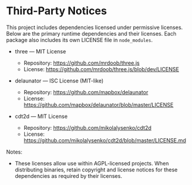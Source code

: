 # Third-Party Notices

This project includes dependencies licensed under permissive licenses.
Below are the primary runtime dependencies and their licenses. Each
package also includes its own LICENSE file in `node_modules`.

- three — MIT License
  - Repository: https://github.com/mrdoob/three.js
  - License: https://github.com/mrdoob/three.js/blob/dev/LICENSE

- delaunator — ISC License (MIT-like)
  - Repository: https://github.com/mapbox/delaunator
  - License: https://github.com/mapbox/delaunator/blob/master/LICENSE

- cdt2d — MIT License
  - Repository: https://github.com/mikolalysenko/cdt2d
  - License: https://github.com/mikolalysenko/cdt2d/blob/master/LICENSE.md

Notes:
- These licenses allow use within AGPL-licensed projects. When
  distributing binaries, retain copyright and license notices for
  these dependencies as required by their licenses.

